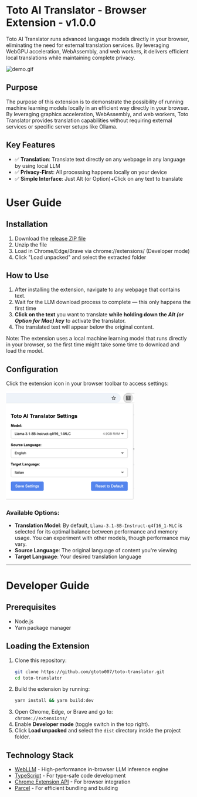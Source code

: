 # Toto AI Translator - Browser Extension  - v1.0.0

Toto AI Translator runs advanced language models directly in your browser, eliminating the need for external translation services. By leveraging WebGPU acceleration, WebAssembly, and web workers, it delivers efficient local translations while maintaining complete privacy.


![demo.gif](images/demo.gif)
## Purpose
The purpose of this extension is to demonstrate the possibility of running machine learning models locally in an efficient way directly in your browser.
By leveraging graphics acceleration, WebAssembly, and web workers, Toto Translator provides translation capabilities without requiring external services or specific server setups like Ollama.


## Key Features

- ✅ **Translation**: Translate text directly on any webpage in any language by using local LLM
- ✅ **Privacy-First**: All processing happens locally on your device
- ✅ **Simple Interface**: Just Alt (or Option)+Click on any text to translate

# User Guide

## Installation
1. Download the [release ZIP file](https://github.com/gtoto007/toto-translator/releases/download/1.0.1/toto-translator-ai-v1.0.1.zip)
2. Unzip the file
3. Load in Chrome/Edge/Brave via chrome://extensions/ (Developer mode)
4. Click "Load unpacked" and select the extracted folder

## How to Use
1.	After installing the extension, navigate to any webpage that contains text.
2.	Wait for the LLM download process to complete — this only happens the first time
3.	**Click on the text** you want to translate **while** **holding down the *Alt (or Option for Mac) key*** to activate the translator.
4.	The translated text will appear below the original content.

Note: The extension uses a local machine learning model that runs directly in your browser, so the first time might take some time to download and load the model.

##  Configuration

Click the extension icon in your browser toolbar to access settings:

<img src="images/setting.jpg" alt="setting.jpg" style="max-width: 350px;" />

### Available Options:

- **Translation Model**: By default, `Llama-3.1-8B-Instruct-q4f16_1-MLC` is selected for its optimal balance between performance and memory usage. You can experiment with other models, though performance may vary.
- **Source Language**: The original language of content you're viewing
- **Target Language**: Your desired translation language

---

# Developer Guide

## Prerequisites

- Node.js
- Yarn package manager

## Loading the Extension
1. Clone this repository:
   ```bash
   git clone https://github.com/gtoto007/toto-translator.git
   cd toto-translator
   ```
2. Build the extension by running:
   ```bash
   yarn install && yarn build:dev
   ```
3. Open Chrome, Edge, or Brave and go to:  
   `chrome://extensions/`
4. Enable **Developer mode** (toggle switch in the top right).
5. Click **Load unpacked** and select the `dist` directory inside the project folder.


## Technology Stack

- [WebLLM](https://github.com/mlc-ai/web-llm) - High-performance in-browser LLM inference engine
- [TypeScript](https://www.typescriptlang.org) - For type-safe code development
- [Chrome Extension API](https://developer.chrome.com/docs/extensions/reference/api) - For browser integration
- [Parcel](https://parceljs.org/) - For efficient bundling and building
